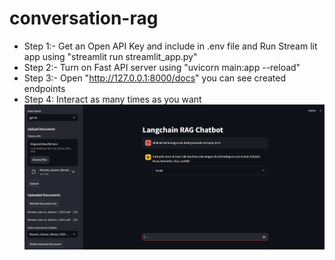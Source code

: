 # conversation-rag
* Step 1:- Get an Open API Key and include in .env file and Run Stream lit app using "streamlit run streamlit_app.py"
* Step 2:- Turn on Fast API server using "uvicorn main:app --reload"
* Step 3:- Open "http://127.0.0.1:8000/docs" you can see created endpoints
* Step 4: Interact as many times as you want 
 ![alt text](image.png)
